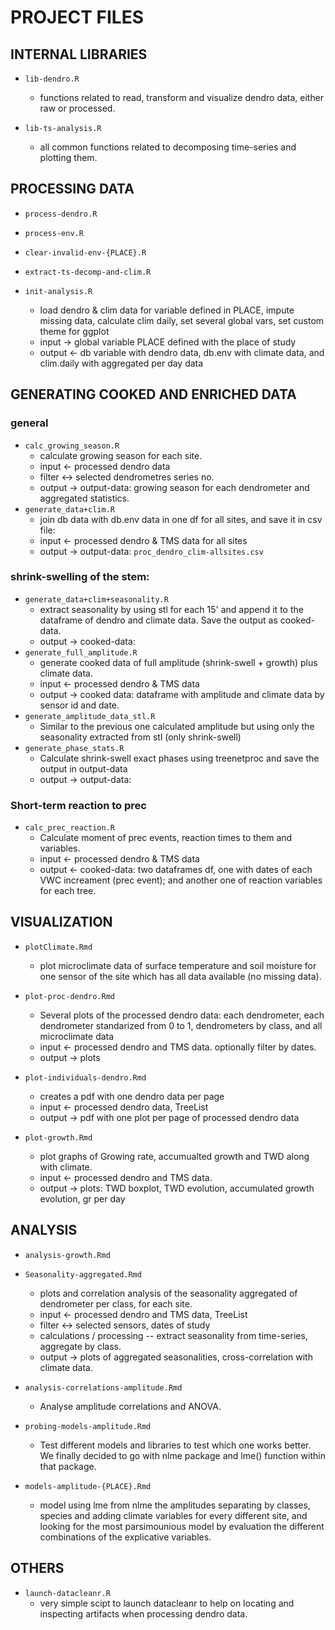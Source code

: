 # PROJECT FILES

## INTERNAL LIBRARIES

- `lib-dendro.R`
  * functions related to read, transform and visualize dendro data, either raw or processed.
  
- `lib-ts-analysis.R`
  * all common functions related to decomposing time-series and plotting them.

## PROCESSING DATA

- `process-dendro.R`

- `process-env.R`

- `clear-invalid-env-{PLACE}.R`

- `extract-ts-decomp-and-clim.R`

- `init-analysis.R`
  * load dendro & clim data for variable defined in PLACE, impute missing data, calculate clim daily, set several global vars, set custom theme for ggplot
  * input -> global variable PLACE defined with the place of study
  * output <- db variable with dendro data, db.env with climate data, and clim.daily with aggregated per day data


## GENERATING COOKED AND ENRICHED DATA

### general
- `calc_growing_season.R`
  * calculate growing season for each site.
  * input <- processed dendro data
  * filter <-> selected dendrometres series no.
  * output -> output-data: growing season for each dendrometer and aggregated statistics.
- `generate_data+clim.R`
  * join db data with db.env data in one df for all sites, and save it in csv file:
  * input <- processed dendro & TMS data for all sites
  * output -> output-data: `proc_dendro_clim-allsites.csv`

### shrink-swelling of the stem:
- `generate_data+clim+seasonality.R`
  * extract seasonality by using stl for each 15' and append it to the dataframe of dendro and climate data. Save the output as cooked-data.
  * output -> cooked-data: 
- `generate_full_amplitude.R`
  * generate cooked data of full amplitude (shrink-swell + growth) plus climate data.
  * input <- processed dendro & TMS data
  * output -> cooked data: dataframe with amplitude and climate data by sensor id and date.
- `generate_amplitude_data_stl.R`
  * Similar to the previous one calculated amplitude but using only the seasonality extracted from stl (only shrink-swell)
- `generate_phase_stats.R`
  * Calculate shrink-swell exact phases using treenetproc and save the output in output-data
  * output -> output-data:

### Short-term reaction to prec
- `calc_prec_reaction.R`
  * Calculate moment of prec events, reaction times to them and variables.
  * input <- processed dendro & TMS data
  * output <- cooked-data: two dataframes df, one with dates of each VWC increament (prec event); and another one of reaction variables for each tree.

## VISUALIZATION

- `plotClimate.Rmd`
  * plot microclimate data of surface temperature and soil moisture for one sensor of the site which has all data available (no missing data).

- `plot-proc-dendro.Rmd`
  * Several plots of the processed dendro data: each dendrometer, each dendrometer standarized from 0 to 1, dendrometers by class, and all microclimate data
  * input <- processed dendro and TMS data. optionally filter by dates.
  * output -> plots

- `plot-individuals-dendro.Rmd`
  * creates a pdf with one dendro data per page
  * input <- processed dendro data, TreeList
  * output -> pdf with one plot per page of processed dendro data
  
- `plot-growth.Rmd`
  * plot graphs of Growing rate, accumualted growth and TWD along with climate.
  * input <- processed dendro and TMS data.
  * output -> plots: TWD boxplot, TWD evolution, accumulated growth evolution, gr per day

## ANALYSIS

- `analysis-growth.Rmd`

- `Seasonality-aggregated.Rmd`
  * plots and correlation analysis of the seasonality aggregated of dendrometer per class, for each site.
  * input <- processed dendro and TMS data, TreeList
  * filter <-> selected sensors, dates of study
  * calculations / processing -- extract seasonality from time-series, aggregate by class.
  * output -> plots of aggregated seasonalities, cross-correlation with climate data.
  
- `analysis-correlations-amplitude.Rmd`
  * Analyse amplitude correlations and ANOVA.
  
- `probing-models-amplitude.Rmd`
  * Test different models and libraries to test which one works better. We finally decided to go with nlme package and lme() function within that package.
  
- `models-amplitude-{PLACE}.Rmd`
  * model using lme from nlme the amplitudes separating by classes, species and adding climate variables for every different site, and looking for the most parsimounious model by evaluation the different combinations of the explicative variables.
  
## OTHERS
- `launch-datacleanr.R`
  * very simple scipt to launch datacleanr to help on locating and inspecting artifacts when processing dendro data.
